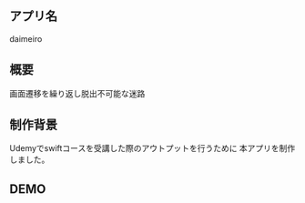 ## アプリ名
daimeiro

## 概要
画面遷移を繰り返し脱出不可能な迷路

## 制作背景
Udemyでswiftコースを受講した際のアウトプットを行うために
本アプリを制作しました。

## DEMO
